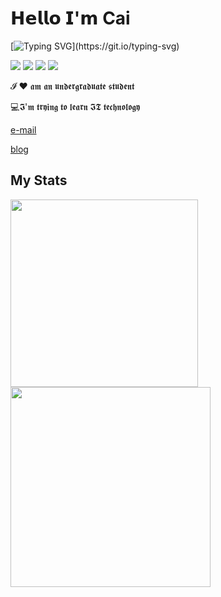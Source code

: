 # 𝗛𝗲𝗹𝗹𝗼 𝗜'𝗺 Cai

[![Typing SVG](https://readme-typing-svg.herokuapp.com?color=E4E4E4&lines=Live+well+and+meet+slowly.)](https://git.io/typing-svg)

[![](https://img.shields.io/badge/-@hexWars-%23181717?style=flat-square&logo=github)](https://github.com/hexWars)
[![](https://img.shields.io/badge/-@hexWars-%23000000?style=flat-square&logo=gitee)](https://gitee.com/hex-cxm)
[![](https://img.shields.io/badge/-@hexWars-%23000000?style=flat-square&logo=leetcode)](https://leetcode-cn.com/u/hexWars/)
[![](https://img.shields.io/badge/-@Dueser-%23000000?style=flat-square&logo=codeforces)](https://codeforces.com/profile/Dueser)

𝓘 ❤️ 𝖆𝖒 𝖆𝖓 𝖚𝖓𝖉𝖊𝖗𝖌𝖗𝖆𝖉𝖚𝖆𝖙𝖊 𝖘𝖙𝖚𝖉𝖊𝖓𝖙

:computer:𝕴'𝖒 𝖙𝖗𝖞𝖎𝖓𝖌 𝖙𝖔 𝖑𝖊𝖆𝖗𝖓 𝕴𝕿 𝖙𝖊𝖈𝖍𝖓𝖔𝖑𝖔𝖌𝖞

[e-mail](mailto:hex.tech@outlook.com)

[blog](https://blog.sehnsucht.top/)

## My Stats

<div alig="center">
    <a href="https://github.com/anuraghazra/github-readme-stats">
        <img width="300px" src="https://github-readme-stats.vercel.app/api?username=hexWars&show_icons=true&theme=tokyonight">
    </a>
    <a href="https://github.com/anuraghazra/github-readme-stats">
        <img width="320px" src="https://github-readme-streak-stats.herokuapp.com?user=hexWars&theme=tokyonight">
    </a>
</div>


